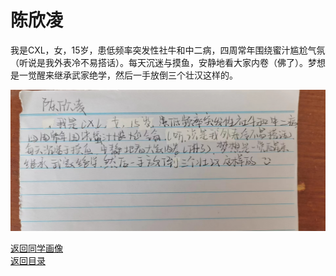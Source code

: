 # 陈欣凌

我是CXL，女，15岁，患低频率突发性社牛和中二病，四周常年围绕蜜汁尴尬气氛（听说是我外表冷不易搭话）。每天沉迷与摸鱼，安静地看大家内卷（佛了）。梦想是一觉醒来继承武家绝学，然后一手放倒三个壮汉这样的。

![陈欣凌自我介绍](/photos/陈欣凌.jpg)

[返回同学画像](/同学画像)  
[返回目录](/index)
